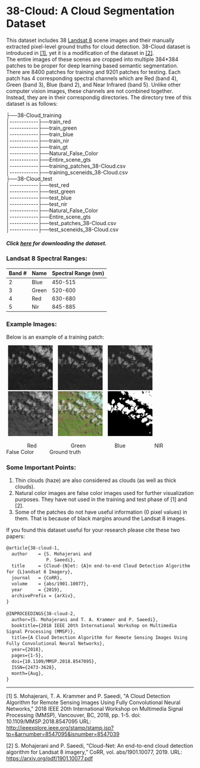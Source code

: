 # 38-Cloud: A Cloud Segmentation Dataset
This dataset includes 38 [Landsat 8](https://www.usgs.gov/land-resources/nli/landsat/landsat-8?qt-science_support_page_related_con=0#qt-science_support_page_related_con) scene images and their manually extracted pixel-level ground truths for cloud detection. 38-Cloud dataset is introduced in [[1]](https://arxiv.org/pdf/1901.10077.pdf), yet it is a modification of the dataset in [[2]](https://ieeexplore.ieee.org/document/8547095).  
The entire images of these scenes are cropped into multiple 384*384 patches to be proper for deep learning based semantic segmentation. There are 8400 patches for training and 9201 patches for testing.
Each patch has 4 corresponding spectral channels which are Red (band 4), Green (band 3), Blue (band 2), and Near Infrared (band 5). Unlike other computer vision images, these channels are not combined together. Instead, they are in their correspondig directories. The directory tree of this dataset is as follows:

  
├──38-Cloud_training  
│------------├──train_red  
│------------├──train_green  
│------------├──train_blue  
│------------├──train_nir  
│------------├──train_gt  
│------------├──Natural_False_Color  
│------------├──Entire_scene_gts  
│------------├──training_patches_38-Cloud.csv  
│------------├──training_sceneids_38-Cloud.csv  
├──38-Cloud_test     
│------------├──test_red  
│------------├──test_green  
│------------├──test_blue  
│------------├──test_nir  
│------------├──Natural_False_Color  
│------------├──Entire_scene_gts  
│------------├──test_patches_38-Cloud.csv  
│------------├──test_sceneids_38-Cloud.csv    
  
    
#### *Click [here](http://goo.gl/nW1hQz) for downloading the dataset.*
  
### Landsat 8 Spectral Ranges:<br>  

| Band #  | Name | Spectral Range (nm) |
| ------------- | ------------- |------|
| 2  | Blue  | 450-515|
| 3  | Green  | 520-600|
| 4  | Red  | 630-680|
| 5  | Nir  |845-885|

### Example Images:
Below is an example of a training patch:  

<div class="row"> 
  <div class="column">
    <img src="./sample/red_patch_192_10_by_12_LC08_L1TP_002053_20160520_20170324_01_T1.jpg" width="120" height="120" hspace=5 > 
    <img src="./sample/green_patch_192_10_by_12_LC08_L1TP_002053_20160520_20170324_01_T1.jpg" width="120" height="120"hspace=5 > 
    <img src="./sample/blue_patch_192_10_by_12_LC08_L1TP_002053_20160520_20170324_01_T1.jpg" width="120" height="120" hspace=5 > 
    <img src="./sample/nir_patch_192_10_by_12_LC08_L1TP_002053_20160520_20170324_01_T1.jpg" width="120" height="120" hspace=5 > 
    <img src="./sample/truecolor_patch_192_10_by_12_LC08_L1TP_002053_20160520_20170324_01_T1.jpg" width="120" height="120" hspace=5 > 
    <img src="./sample/gt_patch_192_10_by_12_LC08_L1TP_002053_20160520_20170324_01_T1.jpg" width="120" height="120" hspace=5 > 
   </div>
</div>
  
&emsp;&emsp;&emsp;&emsp;Red &emsp;&emsp;&emsp;&emsp;&emsp;&emsp; Green &emsp;&emsp;&emsp;&emsp;&emsp; Blue &emsp;&emsp;&emsp;&emsp;&emsp; NIR &emsp;&emsp;&emsp;&emsp;&emsp; False Color&emsp;&emsp;&emsp;Ground truth
  
### Some Important Points:
1. Thin clouds (haze) are also considered as clouds (as well as thick clouds).
2. Natural color images are false color images used for further visualization purposes. They have not used in the training and test phase of \[1] and \[2]\.  
3. Some of the patches do not have useful information (0 pixel values) in them. That is because of black margins around the Landsat 8 images.

If you found this dataset useful for your research please cite these two papers:    

```
@article{38-cloud-1,  
  author    = {S. Mohajerani and  
               P. Saeedi},  
  title     = {Cloud-{N}et: {A}n end-to-end Cloud Detection Algorithm for {L}andsat 8 Imagery},  
  journal   = {CoRR},  
  volume    = {abs/1901.10077},  
  year      = {2019},  
  archivePrefix = {arXiv},  
}

@INPROCEEDINGS{38-cloud-2,   
  author={S. Mohajerani and T. A. Krammer and P. Saeedi},   
  booktitle={2018 IEEE 20th International Workshop on Multimedia Signal Processing (MMSP)},   
  title={A Cloud Detection Algorithm for Remote Sensing Images Using Fully Convolutional Neural Networks},   
  year={2018},    
  pages={1-5},   
  doi={10.1109/MMSP.2018.8547095},   
  ISSN={2473-3628},   
  month={Aug},  
}
```
---- 
[1] S. Mohajerani, T. A. Krammer and P. Saeedi, "A Cloud Detection Algorithm for Remote Sensing Images Using Fully Convolutional Neural Networks," 2018 IEEE 20th International Workshop on Multimedia Signal Processing (MMSP), Vancouver, BC, 2018, pp. 1-5.
doi: 10.1109/MMSP.2018.8547095
URL: http://ieeexplore.ieee.org/stamp/stamp.jsp?tp=&arnumber=8547095&isnumber=8547039  

[2] S. Mohajerani and P. Saeedi, “Cloud-Net: An end-to-end
cloud detection algorithm for Landsat 8 imagery,”
CoRR, vol. abs/1901.10077, 2019.
URL: https://arxiv.org/pdf/1901.10077.pdf
